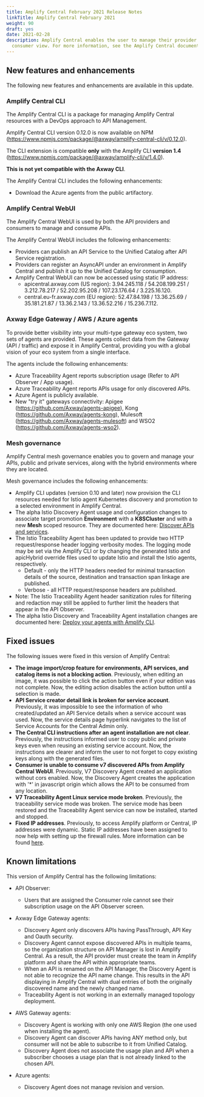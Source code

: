 ```yaml
---
title: Amplify Central February 2021 Release Notes
linkTitle: Amplify Central February 2021
weight: 90
draft: yes
date: 2021-02-28
description: Amplify Central enables the user to manage their provider /
  consumer view. For more information, see the Amplify Central documentation.
---
```

## New features and enhancements

The following new features and enhancements are available in this update.

### Amplify Central CLI

The Amplify Central CLI is a package for managing Amplify Central resources with a DevOps approach to API Management.

Amplify Central CLI version 0.12.0 is now available on NPM (<https://www.npmjs.com/package/@axway/amplify-central-cli/v/0.12.0>).

The CLI extension is compatible **only** with the Amplify CLI **version 1.4** (<https://www.npmjs.com/package/@axway/amplify-cli/v/1.4.0>).

**This is not yet compatible with the Axway CLI**.

The Amplify Central CLI includes the following enhancements:

* Download the Azure agents from the public artifactory.

### Amplify Central WebUI

The Amplify Central WebUI is used by both the API providers and consumers to manage and consume APIs.

The Amplify Central WebUI includes the following enhancements:  

* Providers can publish an API Service to the Unified Catalog after API Service registration.
* Providers can register an AsyncAPI under an environment in Amplify Central and publish it up to the Unified Catalog for consumption.
* Amplify Central WebUI can now be accessed using static IP address:
    * apicentral.axway.com (US region): 3.94.245.118 / 54.208.199.251 / 3.212.78.217 / 52.202.95.208 / 107.23.176.64 / 3.225.16.120.
    * central.eu-fr.axway.com (EU region): 52.47.84.198 / 13.36.25.69 / 35.181.21.87 / 13.36.2.143 / 13.36.52.216 / 15.236.7.112.

### Axway Edge Gateway / AWS / Azure agents

To provide better visibility into your multi-type gateway eco system, two sets of agents are provided. These agents collect data from the Gateway (API / traffic) and expose it in Amplify Central, providing you with a global vision of your eco system from a single interface.

The agents include the following enhancements:

* Azure Traceability Agent reports subscription usage (Refer to API Observer / App usage).
* Azure Traceability Agent reports APIs usage for only discovered APIs.
* Azure Agent is publicly available.
* New "try it" gateways connectivity: Apigee (<https://github.com/Axway/agents-apigee>), Kong (<https://github.com/Axway/agents-kong>), Mulesoft (<https://github.com/Axway/agents-mulesoft>) and WSO2 (<https://github.com/Axway/agents-wso2>).

### Mesh governance

Amplify Central mesh governance enables you to govern and manage your APIs, public and private services, along with the hybrid environments where they are located.

Mesh governance includes the following enhancements:

* Amplify CLI updates (version 0.10 and later) now provision the CLI resources needed for Istio agent Kubernetes discovery and promotion to a selected environment in Amplify Central.
* The alpha Istio Discovery Agent usage and configuration changes to associate target promotion **Environment** with a **K8SCluster** and with a new **Mesh** scoped resource. They are documented here: [Discover APIs and services](/docs/connect_manage_environ/mesh_management/discover-apis-and-services/).
* The Istio Traceability Agent has been updated to provide two HTTP request/response header logging verbosity modes. The logging mode may be set via the Amplify CLI or by changing the generated Istio and apicHybrid override files used to update Istio and install the Istio agents, respectively.
    * Default - only the HTTP headers needed for minimal transaction details of the source, destination and transaction span linkage are published.
    * Verbose - all HTTP request/response headers are published.
* Note: The Istio Traceability Agent header sanitization rules for filtering and redaction may still be applied to further limit the headers that appear in the API Observer.
* The alpha Istio Discovery and Traceability Agent installation changes are documented here: [Deploy your agents with Amplify CLI](/docs/connect_manage_environ/mesh_management/deploy-your-agents-with-the-axway-cli/).

## Fixed issues

The following issues were fixed in this version of Amplify Central:

* **The image import/crop feature for environments, API services, and catalog items is not a blocking action**. Previously, when editing an image, it was possible to click the action button even if your edition was not complete. Now, the editing action disables the action button until a selection is made.
* **API Service creator detail link is broken for service account**. Previously, it was impossible to see the information of who created/updated an API Service details when a service account was used. Now, the service details page hyperlink navigates to the list of Service Accounts for the Central Admin only.
* **The Central CLI instructions after an agent installation are not clear**. Previously, the instructions informed user to copy public and private keys even when reusing an existing service account. Now, the instructions are clearer and inform the user to not forget to copy existing keys along with the generated files.
* **Consumer is unable to consume v7 discovered APIs from Amplify Central WebUI**. Previously, V7 Discovery Agent created an application without cors enabled. Now, the Discovery Agent creates the application with '*' in javascript origin which allows the API to be consumed from any location.
* **V7 Traceability Agent Linux service mode broken**. Previously, the traceability service mode was broken. The service mode has been restored and the Traceability Agent service can now be installed, started and stopped.
* **Fixed IP addresses**. Previously, to access Amplify platform or Central, IP addresses were dynamic. Static IP addresses have been assigned to now help with setting up the firewall rules. More information can be found [here](/docs/connect_manage_environ/connected_agent_common_reference/network_traffic/index.html#communication-ports).

## Known limitations

This version of Amplify Central has the following limitations:

* API Observer:

    * Users that are assigned the Consumer role cannot see their subscription usage on the API Observer screen.  

* Axway Edge Gateway agents:

    * Discovery Agent only discovers APIs having PassThrough, API Key and Oauth security.
    * Discovery Agent cannot expose discovered APIs in multiple teams, so the organization structure on API Manager is lost in Amplify Central. As a result, the API provider must create the team in Amplify platform and share the API within appropriate teams.
    * When an API is renamed on the API Manager, the Discovery Agent is not able to recognize the API name change. This results in the API displaying in Amplify Central with dual entries of both the originally discovered name and the newly changed name.
    * Traceability Agent is not working in an externally managed topology deployment.

* AWS Gateway agents:

    * Discovery Agent is working with only one AWS Region (the one used when installing the agent).
    * Discovery Agent can discover APIs having ANY method only, but consumer will not be able to subscribe to it from Unified Catalog.
    * Discovery Agent does not associate the usage plan and API when a subscriber chooses a usage plan that is not already linked to the chosen API.

* Azure agents:

    * Discovery Agent does not manage revision and version.
